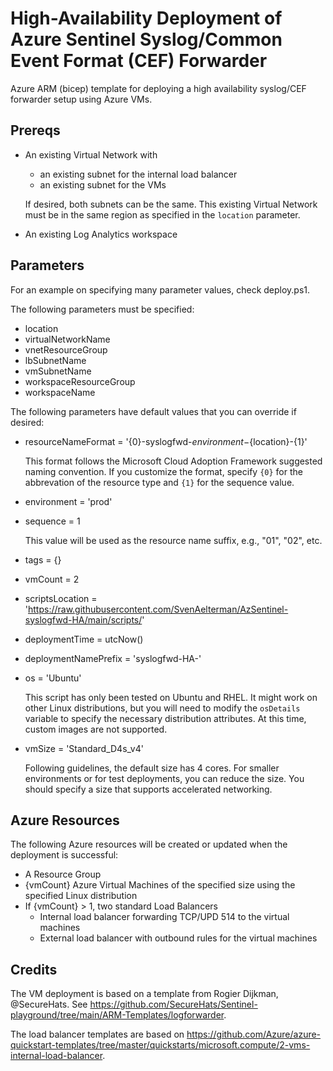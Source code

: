 # High-Availability Deployment of Azure Sentinel Syslog/Common Event Format (CEF) Forwarder

Azure ARM (bicep) template for deploying a high availability syslog/CEF forwarder setup using Azure VMs.

## Prereqs

- An existing Virtual Network with
  - an existing subnet for the internal load balancer
  - an existing subnet for the VMs
  
  If desired, both subnets can be the same.
  This existing Virtual Network must be in the same region as specified in the `location` parameter.

- An existing Log Analytics workspace

## Parameters

For an example on specifying many parameter values, check deploy.ps1.

The following parameters must be specified:

- location
- virtualNetworkName
- vnetResourceGroup
- lbSubnetName
- vmSubnetName
- workspaceResourceGroup
- workspaceName

The following parameters have default values that you can override if desired:

- resourceNameFormat = '{0}-syslogfwd-${environment}-${location}-{1}'

  This format follows the Microsoft Cloud Adoption Framework suggested naming convention.
  If you customize the format, specify `{0}` for the abbrevation of the resource type and `{1}` for the sequence value.

- environment = 'prod'
- sequence = 1

  This value will be used as the resource name suffix, e.g., "01", "02", etc.

- tags = {}
- vmCount = 2
- scriptsLocation = 'https://raw.githubusercontent.com/SvenAelterman/AzSentinel-syslogfwd-HA/main/scripts/'
- deploymentTime = utcNow()
- deploymentNamePrefix = 'syslogfwd-HA-'
- os = 'Ubuntu'
  
  This script has only been tested on Ubuntu and RHEL. It might work on other Linux distributions, but you will need to modify the `osDetails` variable to specify the necessary distribution attributes.
  At this time, custom images are not supported.

- vmSize = 'Standard_D4s_v4'

  Following guidelines, the default size has 4 cores. For smaller environments or for test deployments, you can reduce the size. You should specify a size that supports accelerated networking.

## Azure Resources

The following Azure resources will be created or updated when the deployment is successful:

- A Resource Group
- {vmCount} Azure Virtual Machines of the specified size using the specified Linux distribution
- If {vmCount} > 1, two standard Load Balancers
  - Internal load balancer forwarding TCP/UPD 514 to the virtual machines
  - External load balancer with outbound rules for the virtual machines

## Credits

The VM deployment is based on a template from Rogier Dijkman, @SecureHats. See https://github.com/SecureHats/Sentinel-playground/tree/main/ARM-Templates/logforwarder.

The load balancer templates are based on https://github.com/Azure/azure-quickstart-templates/tree/master/quickstarts/microsoft.compute/2-vms-internal-load-balancer.
